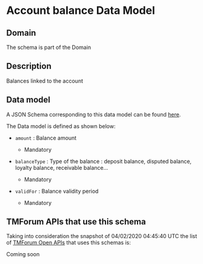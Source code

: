 # Account balance Data Model

## Domain

The  schema is part of the  Domain

## Description

Balances linked to the account

## Data model

A JSON Schema corresponding to this data model can be found
[here](https://github.com/tmforum-rand/schemas/blob/candidates/EngagedParty/AccountBalance.schema.json).

The Data model is defined as shown below:
- `amount` : Balance amount

  - Mandatory

- `balanceType` : Type of the balance : deposit balance, disputed balance, loyalty balance, receivable balance...

  - Mandatory

- `validFor` : Balance validity period

  - Mandatory





## TMForum APIs that use this schema

Taking into consideration the snapshot of 04/02/2020 04:45:40 UTC the list of [TMForum Open APIs](https://www.tmforum.org/open-apis/) that uses this schemas is:

Coming soon